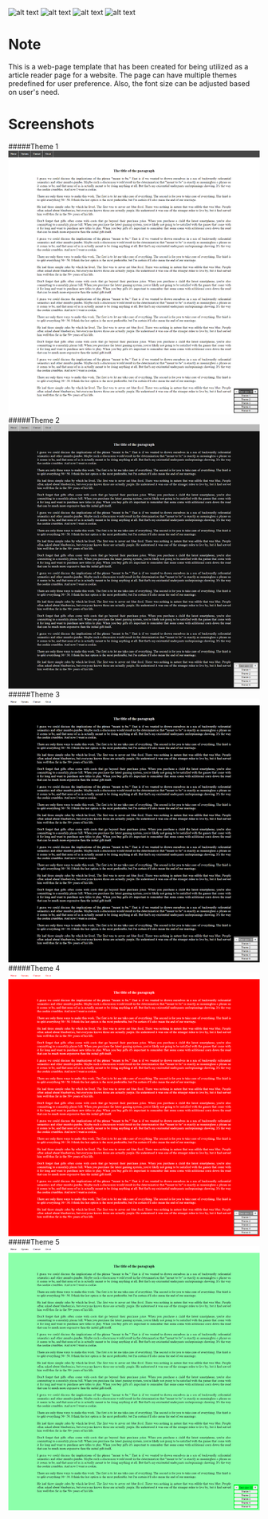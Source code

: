 ![alt text](https://img.shields.io/github/followers/onyhoque?style=social)
![alt text](https://img.shields.io/github/commit-activity/m/onyhoque/ArticlePage-VueJS)
![alt text](https://img.shields.io/github/checks-status/onyhoque/ArticlePage-VueJS/master)
![alt text](https://img.shields.io/github/directory-file-count/onyhoque/ArticlePage-VueJS)

# Note
This is a web-page template that has been created for being utilized as a article reader page for a website. The page can have multiple themes predefined for user preference. Also, the font size can be adjusted based on user's need.

# Screenshots

#####Theme 1
![alt text](https://github.com/OnyHoque/ArticlePage-VueJS/blob/master/images/aritcle1.png?raw=true)
#####Theme 2
![alt text](https://github.com/OnyHoque/ArticlePage-VueJS/blob/master/images/aritcle2.png?raw=true)
#####Theme 3
![alt text](https://github.com/OnyHoque/ArticlePage-VueJS/blob/master/images/aritcle3.png?raw=true)
#####Theme 4
![alt text](https://github.com/OnyHoque/ArticlePage-VueJS/blob/master/images/aritcle4.png?raw=true)
#####Theme 5
![alt text](https://github.com/OnyHoque/ArticlePage-VueJS/blob/master/images/aritcle5.png?raw=true)
